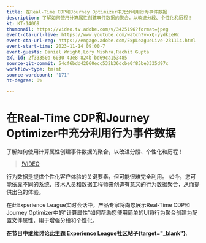 ```yaml
---
title: 在Real-Time CDP和Journey Optimizer中充分利用行为事件数据
description: 了解如何使用计算属性创建事件数据的聚合，以改进分段、个性化和历程！
kt: KT-14069
thumbnail: https://video.tv.adobe.com/v/3425196?format=jpeg
event-cta-url-live: https://www.youtube.com/watch?v=xQ-yydkLeHc
event-cta-url-reg: https://engage.adobe.com/ExpLeagueLive-231114.html
event-start-time: 2023-11-14 09:00-7
event-guests: Daniel Wright,Lory Mishra,Rachit Gupta
exl-id: 2f33350a-6030-43e8-824b-bd69ca153485
source-git-commit: 54cf6bdd42060ecc532b36dcbe0f85be3335d97c
workflow-type: tm+mt
source-wordcount: '171'
ht-degree: 0%

---
```


# 在Real-Time CDP和Journey Optimizer中充分利用行为事件数据

了解如何使用计算属性创建事件数据的聚合，以改进分段、个性化和历程！

>[!VIDEO](https://video.tv.adobe.com/v/3425196/?quality=12&learn=on)

行为数据是提供个性化客户体验的关键要素，但可能很难完全利用。 如今，您可能依靠不同的系统、技术人员和数据工程师来创造有意义的行为数据聚合，从而提供出色的体验。

在此Experience League实时会话中，产品专家将向您展示Real-Time CDP和Journey Optimizer中的“计算属性”如何帮助您使用简单的UI将行为聚合创建为配置文件属性，用于增强分段和个性化。

**在节目中继续讨论此主题 [Experience League社区帖子](https://experienceleaguecommunities.adobe.com/t5/real-time-customer-data-platform/experience-league-live-post-session-discussion-get-the-most-from/m-p/633722#M5){target="_blank"}**.
